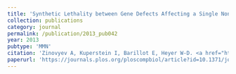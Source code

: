 ```yaml
---
title: 'Synthetic Lethality between Gene Defects Affecting a Single Non-essential Molecular Pathway with Reversible Steps'
collection: publications
category: journal
permalink: /publication/2013_pub042
year: 2013
pubtype: 'MMN'
citation: 'Zinovyev A, Kuperstein I, Barillot E, Heyer W-D. <a href="https://journals.plos.org/ploscompbiol/article?id=10.1371/journal.pcbi.1003016">Synthetic Lethality between Gene Defects Affecting a Single Non-essential Molecular Pathway with Reversible Steps</a>. 2013. <i>PLoS Comput Biol</i> 9(4): e1003016'
paperurl: 'https://journals.plos.org/ploscompbiol/article?id=10.1371/journal.pcbi.1003016'
---
```

